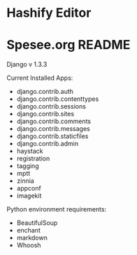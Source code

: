 # Hashify Editor

Spesee.org README
====================

Django v 1.3.3

Current Installed Apps:
- django.contrib.auth
- django.contrib.contenttypes
- django.contrib.sessions
- django.contrib.sites
- django.contrib.comments
- django.contrib.messages
- django.contrib.staticfiles
- django.contrib.admin
- haystack
- registration
- tagging
- mptt
- zinnia
- appconf
- imagekit

Python environment requirements:
- BeautifulSoup
- enchant
- markdown
- Whoosh
